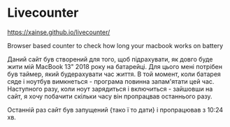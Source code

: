 # Livecounter

https://xainse.github.io/livecounter/

Browser based counter to check how long your macbook works on battery


Даний сайт був створений для того, щоб підрахувати, як довго буде жити мій MacBook 13" 2018 року на батарейці. 
Для цього мені потрібен був таймер, який будерахувати час життя. В той момент, коли батарея сяде і ноутбув вимкнеться - програма повинна запам'ятати цей час. Наступного разу, коли ноут зарядиться і включиться - зайшовши на сайт, я хочу побачити скільки часу він пропрацвав останнього разу. 


Останній раз сайт був запущений {тако ї то дати} і пропрацював з 10:24 хв. 
